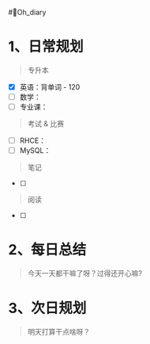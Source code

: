 #🤪Oh_diary
# 1、日常规划

>专升本
- [x] 英语：背单词 - 120
- [ ] 数学：
- [ ] 专业课：
 
>考试 & 比赛
- [ ] RHCE：
- [ ] MySQL：

>笔记
- [ ] 

>阅读
- [ ] 


# 2、每日总结

>今天一天都干嘛了呀？过得还开心嘛?



# 3、次日规划

>明天打算干点啥呀？

